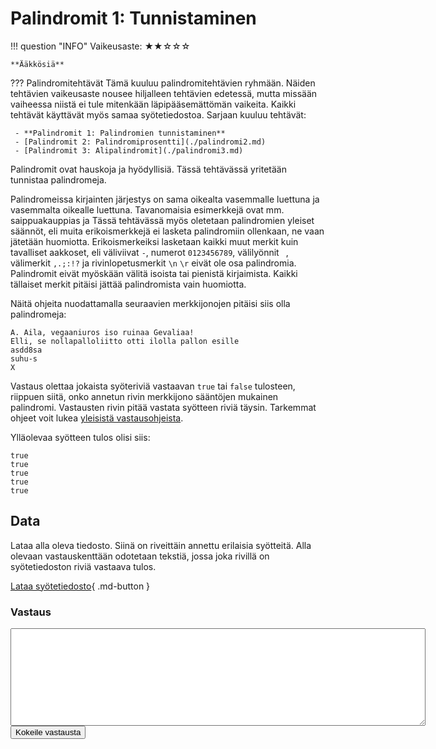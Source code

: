# Palindromit 1: Tunnistaminen
<div markdown class="info-card">
!!! question "INFO"
    Vaikeusaste: ★★☆☆☆
    
    **Ääkkösiä**
</div>

??? Palindromitehtävät
    Tämä kuuluu palindromitehtävien ryhmään. Näiden tehtävien vaikeusaste nousee hiljalleen tehtävien edetessä, mutta missään vaiheessa niistä ei tule mitenkään läpipääsemättömän vaikeita. Kaikki tehtävät käyttävät myös samaa syötetiedostoa. Sarjaan kuuluu tehtävät:

     - **Palindromit 1: Palindromien tunnistaminen**
     - [Palindromit 2: Palindromiprosentti](./palindromi2.md)
     - [Palindromit 3: Alipalindromit](./palindromi3.md)

Palindromit ovat hauskoja ja hyödyllisiä. Tässä tehtävässä yritetään tunnistaa palindromeja.

Palindromeissa kirjainten järjestys on sama oikealta vasemmalle luettuna ja vasemmalta oikealle luettuna. Tavanomaisia esimerkkejä ovat mm. saippuakauppias ja  Tässä tehtävässä myös oletetaan palindromien yleiset säännöt, eli muita erikoismerkkejä ei lasketa palindromiin ollenkaan, ne vaan jätetään huomiotta. Erikoismerkeiksi lasketaan kaikki muut merkit kuin tavalliset aakkoset, eli väliviivat `-`, numerot `0123456789`, välilyönnit ` `, välimerkit `,.;:!?` ja rivinlopetusmerkit `\n` `\r` eivät ole osa palindromia. Palindromit eivät myöskään välitä isoista tai pienistä kirjaimista. Kaikki tällaiset merkit pitäisi jättää palindromista vain huomiotta.

Näitä ohjeita nuodattamalla seuraavien merkkijonojen pitäisi siis olla palindromeja:

```
A. Aila, vegaaniuros iso ruinaa Gevaliaa!
Elli, se nollapalloliitto otti ilolla pallon esille
asdd8sa  
suhu-s
X
```

Vastaus olettaa jokaista syöteriviä vastaavan `true` tai `false` tulosteen, riippuen siitä, onko annetun rivin merkkijono sääntöjen mukainen palindromi. Vastausten rivin pitää vastata syötteen riviä täysin. Tarkemmat ohjeet voit lukea [yleisistä vastausohjeista](../arviointi.md). 

Ylläolevaa syötteen tulos olisi siis:

```
true
true
true
true
true
```



## Data

Lataa alla oleva tiedosto. Siinä on riveittäin annettu erilaisia syötteitä. Alla olevaan vastauskenttään odotetaan tekstiä, jossa joka rivillä on syötetiedoston riviä vastaava tulos.

[Lataa syötetiedosto](../syotteet/palindromi_input.txt){ .md-button }


### Vastaus

<textarea rows="10" cols="80" id="tulos"></textarea>
<div id="vastausalue">
    <button class="md-button md-button--primary" id="submit_button">Kokeile vastausta</button>
    <div style="display: none;" id="vastaustiedosto">../../syotteet/palindromi_output.txt</div>
    <div style="display: none;" id="tehtavatiedosto">../../syotteet/palindromi_input.txt</div>
    <div style="text_color: red" id="virhelista"></div>
</div>
